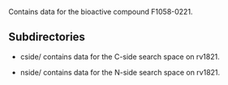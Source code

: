Contains data for the bioactive compound F1058-0221.

## Subdirectories

- cside/ contains data for the C-side search space on rv1821.

- nside/ contains data for the N-side search space on rv1821.

